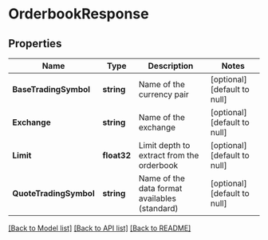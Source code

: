 # OrderbookResponse

## Properties
Name | Type | Description | Notes
------------ | ------------- | ------------- | -------------
**BaseTradingSymbol** | **string** | Name of the currency pair | [optional] [default to null]
**Exchange** | **string** | Name of the exchange | [optional] [default to null]
**Limit** | **float32** | Limit depth to extract from the orderbook | [optional] [default to null]
**QuoteTradingSymbol** | **string** | Name of the data format availables (standard) | [optional] [default to null]

[[Back to Model list]](../README.md#documentation-for-models) [[Back to API list]](../README.md#documentation-for-api-endpoints) [[Back to README]](../README.md)


